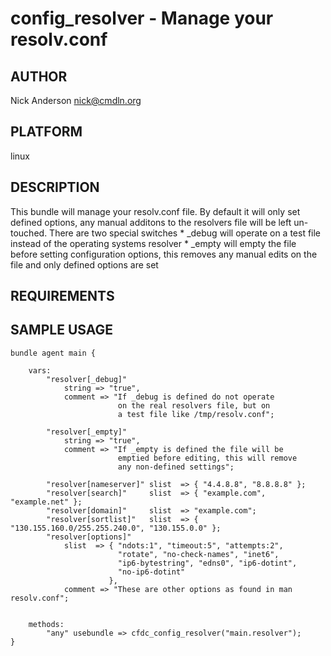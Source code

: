 # config_resolver - Manage your resolv.conf
## AUTHOR
Nick Anderson <nick@cmdln.org>

## PLATFORM
linux

## DESCRIPTION
This bundle will manage your resolv.conf file.
By default it will only set defined options, any manual
additons to the resolvers file will be left un-touched.
There are two special switches
    * _debug will operate on a test file instead of the operating systems resolver
    * _empty will empty the file before setting configuration options, this removes 
      any manual edits on the file and only defined options are set

## REQUIREMENTS

## SAMPLE USAGE
    bundle agent main {

        vars:
            "resolver[_debug]" 
                string => "true",
                comment => "If _debug is defined do not operate 
                            on the real resolvers file, but on 
                            a test file like /tmp/resolv.conf";

            "resolver[_empty]"
                string => "true",
                comment => "If _empty is defined the file will be
                            emptied before editing, this will remove 
                            any non-defined settings";

            "resolver[nameserver]" slist  => { "4.4.8.8", "8.8.8.8" };
            "resolver[search]"     slist  => { "example.com", "example.net" };
            "resolver[domain]"     slist  => "example.com";
            "resolver[sortlist]"   slist  => { "130.155.160.0/255.255.240.0", "130.155.0.0" };
            "resolver[options]"    
                slist  => { "ndots:1", "timeout:5", "attempts:2", 
                            "rotate", "no-check-names", "inet6", 
                            "ip6-bytestring", "edns0", "ip6-dotint",
                            "no-ip6-dotint"
                          },
                comment => "These are other options as found in man resolv.conf";


        methods:
            "any" usebundle => cfdc_config_resolver("main.resolver");
    }

